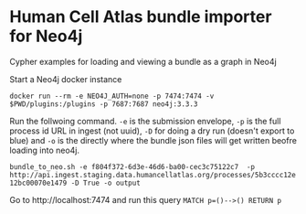 # Human Cell Atlas bundle importer for Neo4j

Cypher examples for loading and viewing a bundle as a graph in Neo4j

Start a Neo4j docker instance

`docker run --rm -e NEO4J_AUTH=none -p 7474:7474 -v $PWD/plugins:/plugins -p 7687:7687 neo4j:3.3.3`

Run the follwoing command. `-e` is the submission envelope, `-p` is the full process id URL in ingest (not uuid), `-D` for doing a dry run (doesn't export to blue) and `-o` is the directly where the bundle json files will get written beofre loading into neo4j. 

`bundle_to_neo.sh -e f804f372-6d3e-46d6-ba00-cec3c75122c7  -p http://api.ingest.staging.data.humancellatlas.org/processes/5b3cccc12e12bc00070e1479 -D True -o output`

Go to http://localhost:7474 and run this query `MATCH p=()-->() RETURN p`
